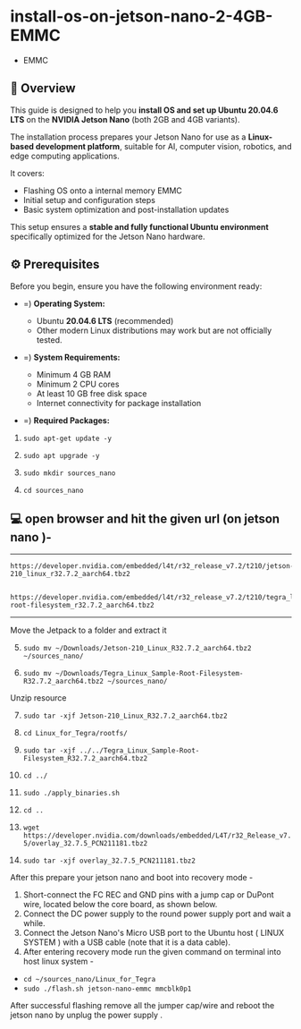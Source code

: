 # install-os-on-jetson-nano-2-4GB-EMMC
  * EMMC

## 🧩 Overview

This guide is designed to help you **install OS and set up Ubuntu 20.04.6 LTS** on the **NVIDIA Jetson Nano** (both 2GB and 4GB variants).  

The installation process prepares your Jetson Nano for use as a **Linux-based development platform**, suitable for AI, computer vision, robotics, and edge computing applications.  

It covers:
- Flashing OS onto a internal memory EMMC  
- Initial setup and configuration steps  
- Basic system optimization and post-installation updates  

This setup ensures a **stable and fully functional Ubuntu environment** specifically optimized for the Jetson Nano hardware.



## ⚙️ Prerequisites

Before you begin, ensure you have the following environment ready:

* =) **Operating System:**  
   - Ubuntu **20.04.6 LTS** (recommended)
   - Other modern Linux distributions may work but are not officially tested.

* =) **System Requirements:**
   - Minimum 4 GB RAM  
   - Minimum 2 CPU cores  
   - At least 10 GB free disk space  
   - Internet connectivity for package installation

* =) **Required Packages:**


1. ```sudo apt-get update -y```  

2. ```sudo apt upgrade -y```

3. ```sudo mkdir sources_nano```
  
4. ```cd sources_nano```
   

 ## 💻 open browser and hit the given url (on jetson nano )-
 -----------------------------------------------------------------------------------------------------------------

    https://developer.nvidia.com/embedded/l4t/r32_release_v7.2/t210/jetson-210_linux_r32.7.2_aarch64.tbz2


    https://developer.nvidia.com/embedded/l4t/r32_release_v7.2/t210/tegra_linux_sample-root-filesystem_r32.7.2_aarch64.tbz2
    
-------------------------------------------------------------------------------------------------------------------
Move the Jetpack to a folder and extract it 

5. ```sudo mv ~/Downloads/Jetson-210_Linux_R32.7.2_aarch64.tbz2 ~/sources_nano/```

6. ```sudo mv ~/Downloads/Tegra_Linux_Sample-Root-Filesystem-R32.7.2_aarch64.tbz2 ~/sources_nano/```

Unzip resource

7. ```sudo tar -xjf Jetson-210_Linux_R32.7.2_aarch64.tbz2```

8. ```cd Linux_for_Tegra/rootfs/```
9. ```sudo tar -xjf ../../Tegra_Linux_Sample-Root-Filesystem_R32.7.2_aarch64.tbz2```
10. ```cd ../```
11. ```sudo ./apply_binaries.sh```
12. ```cd ..```
13. ```wget https://developer.nvidia.com/downloads/embedded/L4T/r32_Release_v7.5/overlay_32.7.5_PCN211181.tbz2```
14. ```sudo tar -xjf overlay_32.7.5_PCN211181.tbz2```

After this prepare your jetson nano and boot into recovery mode - 

1. Short-connect the FC REC and GND pins with a jump cap or DuPont wire, located below the core board, as shown below.
2. Connect the DC power supply to the round power supply port and wait a while.
3. Connect the Jetson Nano's Micro USB port to the Ubuntu host ( LINUX SYSTEM ) with a USB cable (note that it is a data cable).
4. After entering recovery mode run the given command on terminal into host linux system -

* ```cd ~/sources_nano/Linux_for_Tegra```
* ```sudo ./flash.sh jetson-nano-emmc mmcblk0p1```

After successful flashing remove all the jumper cap/wire and reboot the jetson nano by unplug the power supply . 

